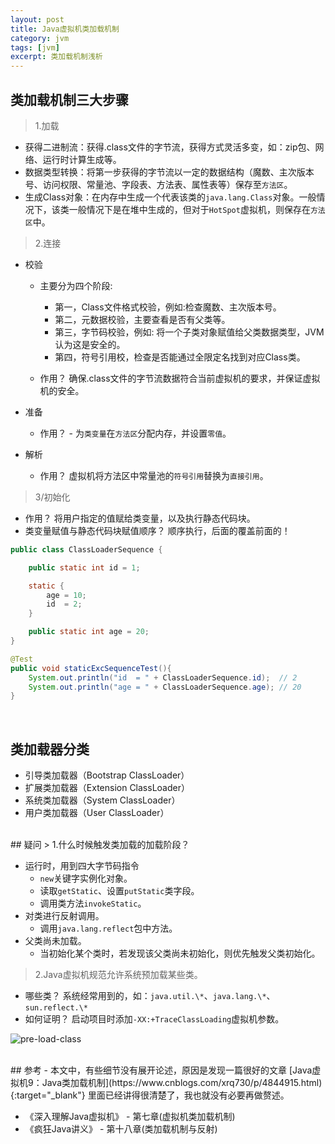 ```yaml
---
layout: post
title: Java虚拟机类加载机制
category: jvm
tags: [jvm]
excerpt: 类加载机制浅析
---
```

## 类加载机制三大步骤  

> 1.加载  

- 获得二进制流：获得.class文件的字节流，获得方式灵活多变，如：zip包、网络、运行时计算生成等。
- 数据类型转换：将第一步获得的字节流以一定的数据结构（魔数、主次版本号、访问权限、常量池、字段表、方法表、属性表等）保存至`方法区`。
- 生成Class对象：在内存中生成一个代表该类的`java.lang.Class`对象。一般情况下，该类一般情况下是在堆中生成的，但对于`HotSpot`虚拟机，则保存在`方法区`中。  

> 2.连接  

- 校验
    + 主要分为四个阶段: 
        + 第一，Class文件格式校验，例如:检查魔数、主次版本号。
        + 第二，元数据校验，主要查看是否有父类等。
        + 第三，字节码校验，例如: 将一个子类对象赋值给父类数据类型，JVM认为这是安全的。
        + 第四，符号引用校，检查是否能通过全限定名找到对应Class类。

    + 作用？ 确保.class文件的字节流数据符合当前虚拟机的要求，并保证虚拟机的安全。  

- 准备
    - 作用？ - 为`类变量`在`方法区`分配内存，并设置`零值`。
- 解析
    - 作用？ 虚拟机将方法区中常量池的`符号引用`替换为`直接引用`。  

> 3/初始化  

- 作用？ 将用户指定的值赋给类变量，以及执行静态代码块。
- 类变量赋值与静态代码块赋值顺序？ 顺序执行，后面的覆盖前面的！  

```java
public class ClassLoaderSequence {

    public static int id = 1;

    static {
        age = 10;
        id  = 2;
    }

    public static int age = 20;
}

@Test
public void staticExcSequenceTest(){
    System.out.println("id  = " + ClassLoaderSequence.id);  // 2
    System.out.println("age = " + ClassLoaderSequence.age); // 20
}
```

<br>

## 类加载器分类
- 引导类加载器（Bootstrap ClassLoader）
- 扩展类加载器（Extension ClassLoader）
- 系统类加载器（System ClassLoader）
- 用户类加载器（User ClassLoader）
 
<br>
## 疑问
> 1.什么时候触发类加载的加载阶段？  

- 运行时，用到四大字节码指令
    * `new`关键字实例化对象。
    * 读取`getStatic`、设置`putStatic`类字段。
    * 调用类方法`invokeStatic`。
- 对类进行反射调用。
    - 调用`java.lang.reflect`包中方法。
- 父类尚未加载。
    - 当初始化某个类时，若发现该父类尚未初始化，则优先触发父类初始化。
 

> 2.Java虚拟机规范允许系统预加载某些类。  

- 哪些类？ 系统经常用到的，如：`java.util.\*`、`java.lang.\*`、`sun.reflect.\*`
- 如何证明？ 启动项目时添加`-XX:+TraceClassLoading`虚拟机参数。

![pre-load-class](http://px8rn4o1y.bkt.clouddn.com/%E9%A2%84%E5%8A%A0%E8%BD%BD%E7%B1%BB.png)
 
<br>
## 参考
- 本文中，有些细节没有展开论述，原因是发现一篇很好的文章 [Java虚拟机9：Java类加载机制](https://www.cnblogs.com/xrq730/p/4844915.html){:target="_blank"} 里面已经讲得很清楚了，我也就没有必要再做赘述。

- 《深入理解Java虚拟机》 - 第七章(虚拟机类加载机制)
- 《疯狂Java讲义》 - 第十八章(类加载机制与反射)